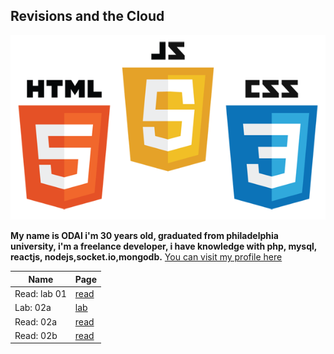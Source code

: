 ## Revisions and the Cloud

![img](assesst/logo.png)


**My name is ODAI i'm 30 years old, graduated from philadelphia university, i'm a freelance developer, i have knowledge with php, mysql, reactjs, nodejs,socket.io,mongodb.** [You can visit my profile here](https://github.com/odai1990)


| Name          |            Page       |
| ------------- | ------------- |
| Read: lab 01 | [read](Read_lab01.md) |
| Lab: 02a | [lab](Lab_02a.md) |
| Read: 02a | [read](Read_02a.md) |
| Read: 02b | [read](Read_02b.md) |


